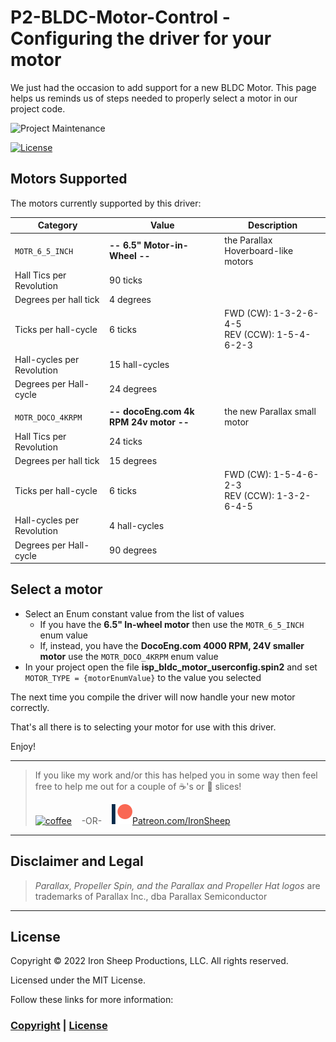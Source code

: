 # P2-BLDC-Motor-Control - Configuring the driver for your motor

We just had the occasion to add support for a new BLDC Motor.  This page helps us reminds us of steps needed to properly select a motor in our project code.

![Project Maintenance][maintenance-shield]

[![License][license-shield]](LICENSE)

## Motors Supported

The motors currently supported by this driver:

| Category | Value | Description |
| --- | --- | --- |
| `MOTR_6_5_INCH` | **-- 6.5" Motor-in-Wheel --** | the Parallax Hoverboard-like motors
| Hall Tics per Revolution | 90 ticks | 
| Degrees per hall tick | 4 degrees
| Ticks per hall-cycle | 6 ticks | FWD (CW): 1-3-2-6-4-5</br>REV (CCW): 1-5-4-6-2-3
| Hall-cycles per Revolution | 15 hall-cycles |
| Degrees per Hall-cycle | 24 degrees |
| |
| `MOTR_DOCO_4KRPM` | **-- docoEng.com 4k RPM 24v motor --** | the new Parallax small motor
| Hall Tics per Revolution | 24 ticks | 
| Degrees per hall tick | 15 degrees
| Ticks per hall-cycle | 6 ticks | FWD (CW): 1-5-4-6-2-3</br>REV (CCW): 1-3-2-6-4-5
| Hall-cycles per Revolution | 4 hall-cycles |
| Degrees per Hall-cycle | 90 degrees |

## Select a motor

- Select an Enum constant value from the list of values
  - If you have the **6.5" In-wheel motor** then use the `MOTR_6_5_INCH` enum value
  - If, instead, you have the **DocoEng.com 4000 RPM, 24V smaller motor** use the `MOTR_DOCO_4KRPM` enum value
- In your project open the file **isp\_bldc\_motor\_userconfig.spin2** and set `MOTOR_TYPE = {motorEnumValue}` to the value you selected

The next time you compile the driver will now handle your new motor correctly.

That's all there is to selecting your motor for use with this driver.

Enjoy!

---

> If you like my work and/or this has helped you in some way then feel free to help me out for a couple of :coffee:'s or :pizza: slices!
>
> [![coffee](https://www.buymeacoffee.com/assets/img/custom_images/black_img.png)](https://www.buymeacoffee.com/ironsheep) &nbsp;&nbsp; -OR- &nbsp;&nbsp; [![Patreon](./images/patreon.png)](https://www.patreon.com/IronSheep?fan_landing=true)[Patreon.com/IronSheep](https://www.patreon.com/IronSheep?fan_landing=true)

---

## Disclaimer and Legal

> *Parallax, Propeller Spin, and the Parallax and Propeller Hat logos* are trademarks of Parallax Inc., dba Parallax Semiconductor

---

## License

Copyright © 2022 Iron Sheep Productions, LLC. All rights reserved.

Licensed under the MIT License.

Follow these links for more information:

### [Copyright](copyright) | [License](LICENSE)

[maintenance-shield]: https://img.shields.io/badge/maintainer-stephen%40ironsheep%2ebiz-blue.svg?style=for-the-badge

[marketplace-version]: https://vsmarketplacebadge.apphb.com/version-short/ironsheepproductionsllc.spin2.svg

[marketplace-installs]: https://vsmarketplacebadge.apphb.com/installs-short/ironsheepproductionsllc.spin2.svg

[marketplace-rating]: https://vsmarketplacebadge.apphb.com/rating-short/ironsheepproductionsllc.spin2.svg

[license-shield]: https://camo.githubusercontent.com/bc04f96d911ea5f6e3b00e44fc0731ea74c8e1e9/68747470733a2f2f696d672e736869656c64732e696f2f6769746875622f6c6963656e73652f69616e74726963682f746578742d646976696465722d726f772e7376673f7374796c653d666f722d7468652d6261646765
